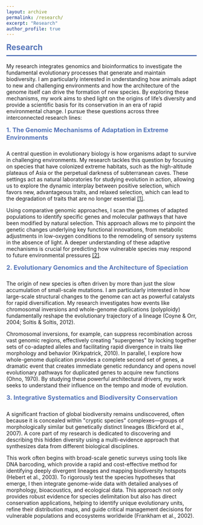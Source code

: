 ```yaml
---
layout: archive
permalink: /research/
excerpt: "Research"
author_profile: true
---
```


<div class="section-card">
  <h2 style="color: #5474B8; border-bottom: 3px solid #5474B8; padding-bottom: 0.5rem; margin-top: 0.5rem;">Research</h2>
  <p>My research integrates genomics and bioinformatics to investigate the fundamental evolutionary processes that generate and maintain biodiversity. I am particularly interested in understanding how animals adapt to new and challenging environments and how the architecture of the genome itself can drive the formation of new species. By exploring these mechanisms, my work aims to shed light on the origins of life’s diversity and provide a scientific basis for its conservation in an era of rapid environmental change. I pursue these questions across three interconnected research lines:</p>
</div>

<div class="section-card">
  <h3 style="color: #5474B8; padding-bottom: 0.5rem; margin-top: 0.5rem;">1. The Genomic Mechanisms of Adaptation in Extreme Environments</h3>
  <p>A central question in evolutionary biology is how organisms adapt to survive in challenging environments. My research tackles this question by focusing on species that have colonized extreme habitats, such as the high-altitude plateaus of Asia or the perpetual darkness of subterranean caves. These settings act as natural laboratories for studying evolution in action, allowing us to explore the dynamic interplay between positive selection, which favors new, advantageous traits, and relaxed selection, which can lead to the degradation of traits that are no longer essential <a href="https://pubmed.ncbi.nlm.nih.gov/19500875/" target="_blank">[1]</a>.</p>
  <p>Using comparative genomic approaches, I scan the genomes of adapted populations to identify specific genes and molecular pathways that have been modified by natural selection. This approach allows me to pinpoint the genetic changes underlying key functional innovations, from metabolic adjustments in low-oxygen conditions to the remodeling of sensory systems in the absence of light. A deeper understanding of these adaptive mechanisms is crucial for predicting how vulnerable species may respond to future environmental pressures <a href="https://pubmed.ncbi.nlm.nih.gov/21350480/" target="_blank">[2]</a>.</p>
</div>

<div class="section-card">
  <h3 style="color: #5474B8; padding-bottom: 0.5rem; margin-top: 0.5rem;">2. Evolutionary Genomics and the Architecture of Speciation</h3>
  <p>The origin of new species is often driven by more than just the slow accumulation of small-scale mutations. I am particularly interested in how large-scale structural changes to the genome can act as powerful catalysts for rapid diversification. My research investigates how events like chromosomal inversions and whole-genome duplications (polyploidy) fundamentally reshape the evolutionary trajectory of a lineage (Coyne & Orr, 2004; Soltis & Soltis, 2012).</p>
  <p>Chromosomal inversions, for example, can suppress recombination across vast genomic regions, effectively creating "supergenes" by locking together sets of co-adapted alleles and facilitating rapid divergence in traits like morphology and behavior (Kirkpatrick, 2010). In parallel, I explore how whole-genome duplication provides a complete second set of genes, a dramatic event that creates immediate genetic redundancy and opens novel evolutionary pathways for duplicated genes to acquire new functions (Ohno, 1970). By studying these powerful architectural drivers, my work seeks to understand their influence on the tempo and mode of evolution.</p>
</div>

<div class="section-card">
  <h3 style="color: #5474B8; padding-bottom: 0.5rem; margin-top: 0.5rem;">3. Integrative Systematics and Biodiversity Conservation</h3>
  <p>A significant fraction of global biodiversity remains undiscovered, often because it is concealed within "cryptic species" complexes—groups of morphologically similar but genetically distinct lineages (Bickford et al., 2007). A core part of my research is dedicated to discovering and describing this hidden diversity using a multi-evidence approach that synthesizes data from different biological disciplines.</p>
  <p>This work often begins with broad-scale genetic surveys using tools like DNA barcoding, which provide a rapid and cost-effective method for identifying deeply divergent lineages and mapping biodiversity hotspots (Hebert et al., 2003). To rigorously test the species hypotheses that emerge, I then integrate genome-wide data with detailed analyses of morphology, bioacoustics, and ecological data. This approach not only provides robust evidence for species delimitation but also has direct conservation applications, helping to identify unique evolutionary units, refine their distribution maps, and guide critical management decisions for vulnerable populations and ecosystems worldwide (Frankham et al., 2002).</p>
</div>
